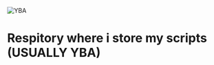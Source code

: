 ![YBA](https://github.com/AlteredWorld/Replicated/assets/137385638/27cb8f88-5dc9-4415-ad1b-540fab644467)



# Respitory where i store my scripts (USUALLY YBA)
